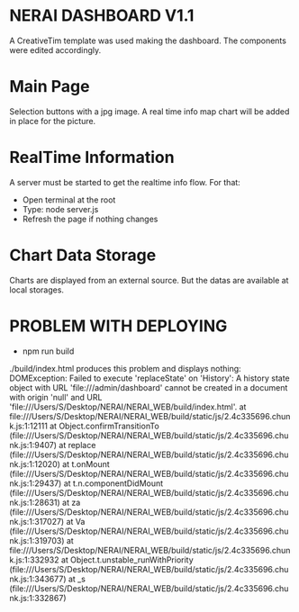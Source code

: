 # NERAI DASHBOARD V1.1
A CreativeTim template was used making the dashboard. The components were edited accordingly.

# Main Page
Selection buttons with a jpg image. A real time info map chart will be added in place for the picture.

# RealTime Information
A server must be started to get the realtime info flow. 
For that: 
- Open terminal at the root
- Type: node server.js
- Refresh the page if nothing changes

# Chart Data Storage
Charts are displayed from an external source. But the datas are available at local storages. 


# PROBLEM WITH DEPLOYING
- npm run build

./build/index.html produces this problem and displays nothing: 
DOMException: Failed to execute 'replaceState' on 'History': A history state object with URL 'file:///admin/dashboard' cannot be created in a document with origin 'null' and URL 'file:///Users/S/Desktop/NERAI/NERAI_WEB/build/index.html'.
    at file:///Users/S/Desktop/NERAI/NERAI_WEB/build/static/js/2.4c335696.chunk.js:1:12111
    at Object.confirmTransitionTo (file:///Users/S/Desktop/NERAI/NERAI_WEB/build/static/js/2.4c335696.chunk.js:1:9407)
    at replace (file:///Users/S/Desktop/NERAI/NERAI_WEB/build/static/js/2.4c335696.chunk.js:1:12020)
    at t.onMount (file:///Users/S/Desktop/NERAI/NERAI_WEB/build/static/js/2.4c335696.chunk.js:1:29437)
    at t.n.componentDidMount (file:///Users/S/Desktop/NERAI/NERAI_WEB/build/static/js/2.4c335696.chunk.js:1:28631)
    at za (file:///Users/S/Desktop/NERAI/NERAI_WEB/build/static/js/2.4c335696.chunk.js:1:317027)
    at Va (file:///Users/S/Desktop/NERAI/NERAI_WEB/build/static/js/2.4c335696.chunk.js:1:319703)
    at file:///Users/S/Desktop/NERAI/NERAI_WEB/build/static/js/2.4c335696.chunk.js:1:332932
    at Object.t.unstable_runWithPriority (file:///Users/S/Desktop/NERAI/NERAI_WEB/build/static/js/2.4c335696.chunk.js:1:343677)
    at _s (file:///Users/S/Desktop/NERAI/NERAI_WEB/build/static/js/2.4c335696.chunk.js:1:332867)
